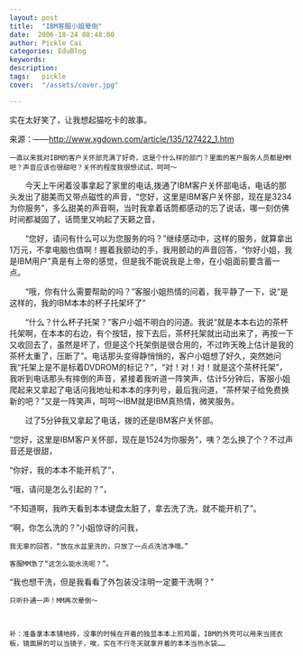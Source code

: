 ```yaml
---
layout: post  
title:  "IBM客服小姐晕倒"
date:  2006-10-24 08:48:00
author: Pickle Cai  
categories: EduBlog  
keywords: 
description:   
tags:	pickle   
cover:  "/assets/cover.jpg"  

---
```


 实在太好笑了，让我想起猫吃卡的故事。

来源：——http://www.xgdown.com/article/135/127422_1.htm

 

    一直以来我对IBM的客户关怀部充满了好奇，这是个什么样的部门？里面的客户服务人员都是MM吧？声音应该也很甜吧？关怀的程度我很想试试，呵呵～

　　今天上午闲着没事拿起了家里的电话,拨通了IBM客户关怀部电话，电话的那头发出了甜美而又带点磁性的声音，“您好，这里是IBM客户关怀部，现在是3234为你服务”，多么甜美的声音啊，当时我拿着话筒都感动的忘了说话，哪一刻仿佛时间都凝固了，话筒里又响起了天籁之音，

　　“您好，请问有什么可以为您服务的吗？”继续感动中，这样的服务，就算拿出1万元，不拿电脑也值啊！握着我颤动的手，我用颤动的声音回答，“你好小姐，我是IBM用户”真是有上帝的感觉，但是我不能说我是上帝，在小姐面前要含蓄一点。

　　“哦，你有什么需要帮助的吗？”客服小姐热情的问着，我平静了一下，说“是这样的，我的IBM本本的杯子托架坏了”

　　“什么？什么杯子托架？”客户小姐不明白的问道。我说“就是本本右边的茶杯托架啊，在本本的右边，有个按钮，按下去后，茶杯托架就出动出来了，再按一下又收回去了，虽然是坏了，但是这个托架倒是很合用的，不过昨天晚上估计是我的茶杯太重了，压断了”。电话那头变得静悄悄的，客户小姐想了好久，突然她问我“托架上是不是标着DVDROM的标记？”，“对！对！对！就是这个茶杯托架”，我听到电话那头有摔倒的声音，紧接着我听道一阵笑声，估计5分钟后，客服小姐爬起来又拿起了电话问我地址和本本的序列号，最后我问道，“茶杯架子给免费换新的吧？”又是一阵笑声，呵呵～IBM就是IBM真热情，微笑服务。



　　过了5分钟我又拿起了电话，拨的还是IBM客户关怀部。

   “您好，这里是IBM客户关怀部，现在是1524为你服务”，咦？怎么换了个？不过声音还是很甜，

   “你好，我的本本不能开机了”，

   “哦，请问是怎么引起的？”，

   “不知道啊，我昨天看到本本键盘太脏了，拿去洗了洗，就不能开机了”。

   “啊，你怎么洗的？”小姐惊讶的问我，

    我无辜的回答，“放在水盆里洗的，只放了一点点洗洁净哦。”

    客服MM急了“这怎么能水洗呢？”。

   “我也想干洗，但是我看看了外包装没注明一定要干洗啊？”

    只听扑通一声！MM再次晕倒～ 



    补：准备拿本本铺地砖，没事的时候在开着的独显本本上煎鸡蛋，IBM的外壳可以用来当搓衣板，镜面屏的可以当镜子，唉，实在不行冬天就拿开着的本本当热水袋……		

		    
